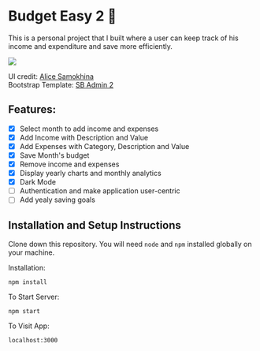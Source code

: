 # Budget Easy 2 💸
This is a personal project that I built where a user can keep track of his income and expenditure and save more efficiently.

<img src="https://media.giphy.com/media/BsBrwmzykjq8HpDbCS/giphy.gif"/>

UI credit: <a href="https://www.behance.net/gallery/97559727/Budget-manager-Dashboard" target="_blank">Alice Samokhina</a>
<br/>
Bootstrap Template: <a href="https://startbootstrap.com/theme/sb-admin-2" target="_blank">SB Admin 2</a>

## Features:
- [x] Select month to add income and expenses
- [x] Add Income with Description and Value
- [x] Add Expenses with Category, Description and Value
- [x] Save Month's budget
- [x] Remove income and expenses
- [x] Display yearly charts and monthly analytics
- [x] Dark Mode
- [ ] Authentication and make application user-centric
- [ ] Add yealy saving goals

## Installation and Setup Instructions

Clone down this repository. You will need `node` and `npm` installed globally on your machine.  

Installation:

`npm install`  

To Start Server:

`npm start`  

To Visit App:

`localhost:3000`
